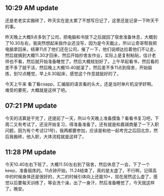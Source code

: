 10:29 AM update
---
还是老老实实搬砖了，昨天实在是太累了不想写日记了，这里还是记录一下昨天干的事。

昨天晚上大概9点多到了公司，把电脑和书放下之后就回了宿舍准备休息，大概到了10.30左右，我突然想起来我作业还没写，因为是今天截止，所以让奇哥帮我把电脑拿回来，结果11点了他们还在公司，催了一下，他们说顺达拉着他们不让走，然后就搞到大概11.30才回来，然后开始抄舍友作业，实际上是复制粘贴，估计老师也不看，然后就开始准备睡觉了。然后大概规划好了。上午早起看书，然后看的差不多了就干活，然后晚上大概10.40就溜了，然后差不多11点到宿舍，开始锻炼，到12点睡觉，早上8.30起床，感觉这个作息就挺好的了。

今天上午来 看了看csapp，汇编层的语言看的头大，还是当时单片机没学好啊。难受的要死，大概就是这样了吧。

07:21 PM update
---
今天的活算是干完了，还提前了一天，所以今天晚上准备摸鱼？看看书复习吧，下周二又有考试了，还没开始复习，得准备准备了。还有就是和嘉祺商量了一下入职问题，因为有个考试(21号)，我两都要参加，应该是和他一起考完之后回北京，然后我搬砖，他入职，大体流程就是这样了。

11:28 PM update
---
今天10.40左右下班了，大概11.50左右到了宿舍，然后休息了一会，下了一个keep，准备锻炼的。11点钟开始，11.24结束了，真的是太虚了，不行啊，记得高中的时候身体还是很好的，大二的时候引体向上还能10+，现在居然这么虚了，感觉以后要每天训练了，等会洗个澡，出了一身汗，然后准备睡觉了，今天就这样了。晚安。
